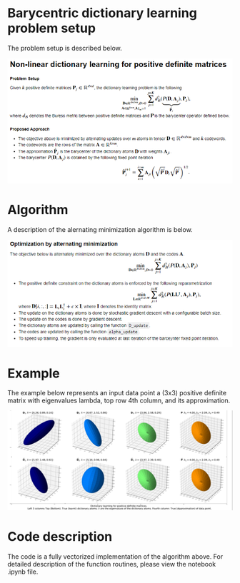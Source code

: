 
#  Barycentric dictionary learning problem setup

The problem setup is described below.

![plot](./figures/problem_setup.png)


# Algorithm 
A description of the alernating minimization algorithm is below.

![plot](./figures/algorithm.png)

# Example
The example below represents an input data point a (3x3) positive definite matrix with eigenvalues lambda, top row 4th column, and its approximation.

![example](./figures/example.png)
# Code description
The code is a fully vectorized implementation of the algorithm above. For detailed description of the function routines, please view the notebook .ipynb file.
